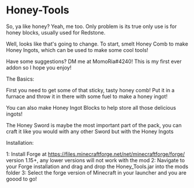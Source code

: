 # Honey-Tools
So, ya like honey? Yeah, me too. Only problem is its true only use is for honey blocks, usually used for Redstone.

Well, looks like that's going to change. To start, smelt Honey Comb to make Honey Ingots, which can be used to make some cool tools!

 

Have some suggestions? DM me at MomoRia#4240! This is my first ever addon so I hope you enjoy!

 

The Basics:

First you need to get some of that sticky, tasty honey comb! Put it in a furnace and throw it in there with some fuel to make a honey ingot!

You can also make Honey Ingot Blocks to help store all those delicious ingots!

The Honey Sword is maybe the most important part of the pack, you can craft it like you would with any other Sword but with the Honey Ingots

Installation: 

1: Install Forge at https://files.minecraftforge.net/net/minecraftforge/forge/ version 1.15+, any lower versions will not work with the mod
2: Navigate to your Forge installation and drag and drop the Honey_Tools.jar into the mods folder
3: Select the forge version of Minecraft in your launcher and you are goood to go!
